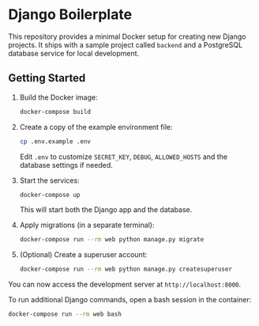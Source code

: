 # Django Boilerplate

This repository provides a minimal Docker setup for creating new Django
projects. It ships with a sample project called `backend` and a PostgreSQL
database service for local development.

## Getting Started

1. Build the Docker image:
   ```bash
   docker-compose build
   ```

2. Create a copy of the example environment file:
   ```bash
   cp .env.example .env
   ```
   Edit `.env` to customize `SECRET_KEY`, `DEBUG`, `ALLOWED_HOSTS` and the
   database settings if needed.
3. Start the services:
   ```bash
   docker-compose up
   ```
   This will start both the Django app and the database.

4. Apply migrations (in a separate terminal):
   ```bash
   docker-compose run --rm web python manage.py migrate
   ```

5. (Optional) Create a superuser account:
   ```bash
   docker-compose run --rm web python manage.py createsuperuser
   ```

You can now access the development server at `http://localhost:8000`.

To run additional Django commands, open a bash session in the container:
```bash
docker-compose run --rm web bash
```
